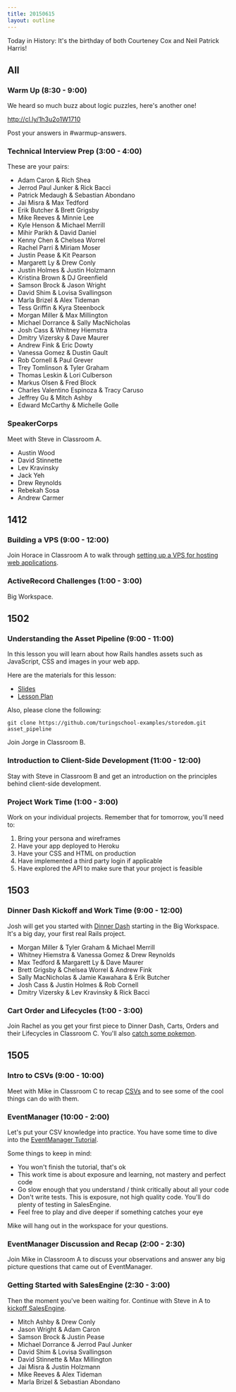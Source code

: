 ```yaml
---
title: 20150615
layout: outline
---
```


Today in History: It's the birthday of both Courteney Cox and Neil Patrick Harris!

## All

### Warm Up (8:30 - 9:00)

We heard so much buzz about logic puzzles, here's another one!

http://cl.ly/1h3u2o1W1710

Post your answers in #warmup-answers.

### Technical Interview Prep (3:00 - 4:00)

These are your pairs:

* Adam Caron & Rich Shea
* Jerrod Paul Junker & Rick Bacci
* Patrick Medaugh & Sebastian Abondano
* Jai Misra & Max Tedford
* Erik Butcher & Brett Grigsby
* Mike Reeves & Minnie Lee
* Kyle Henson & Michael Merrill
* Mihir Parikh & David Daniel
* Kenny Chen & Chelsea Worrel
* Rachel Parri & Miriam Moser
* Justin Pease & Kit Pearson
* Margarett Ly & Drew Conly
* Justin Holmes & Justin Holzmann
* Kristina Brown & DJ Greenfield
* Samson Brock & Jason Wright
* David Shim & Lovisa Svallingson
* Marla Brizel & Alex Tideman
* Tess Griffin & Kyra Steenbock
* Morgan Miller & Max Millington
* Michael Dorrance & Sally MacNicholas
* Josh Cass & Whitney Hiemstra
* Dmitry Vizersky & Dave Maurer
* Andrew Fink & Eric Dowty
* Vanessa Gomez & Dustin Gault
* Rob Cornell & Paul Grever
* Trey Tomlinson & Tyler Graham
* Thomas Leskin & Lori Culberson
* Markus Olsen & Fred Block
* Charles Valentino Espinoza & Tracy Caruso
* Jeffrey Gu & Mitch Ashby
* Edward McCarthy & Michelle Golle

### SpeakerCorps

Meet with Steve in Classroom A.

* Austin Wood
* David Stinnette
* Lev Kravinsky
* Jack Yeh
* Drew Reynolds
* Rebekah Sosa
* Andrew Carmer

## 1412

### Building a VPS (9:00 - 12:00)

Join Horace in Classroom A to walk through [setting up a VPS for hosting web applications](https://github.com/turingschool/lesson_plans/blob/master/ruby_03-professional_rails_applications/building-a-vps.markdown).

### ActiveRecord Challenges (1:00 - 3:00)

Big Workspace.

## 1502

### Understanding the Asset Pipeline (9:00 - 11:00)

In this lesson you will learn about how Rails handles assets such as JavaScript, CSS and images in your web app.

Here are the materials for this lesson:

* [Slides](https://www.dropbox.com/s/98z19hzeluc5skf/Turing%20-%20Understanding%20the%20Asset%20Pipeline.key?dl=0)
* [Lesson Plan](https://github.com/turingschool/lesson_plans/blob/master/ruby_03-professional_rails_applications/understanding_the_asset_pipeline.markdown)

Also, please clone the following:

```
git clone https://github.com/turingschool-examples/storedom.git asset_pipeline
```

Join Jorge in Classroom B.

### Introduction to Client-Side Development (11:00 - 12:00)

Stay with Steve in Classroom B and get an introduction on the principles behind client-side development.

### Project Work Time (1:00 - 3:00)

Work on your individual projects. Remember that for tomorrow, you'll need to:

1. Bring your persona and wireframes
2. Have your app deployed to Heroku
3. Have your CSS and HTML on production
4. Have implemented a third party login if applicable
5. Have explored the API to make sure that your project is feasible

## 1503

### Dinner Dash Kickoff and Work Time (9:00 - 12:00)

Josh will get you started with [Dinner Dash](http://tutorials.jumpstartlab.com/projects/dinner_dash.html) starting in the Big Workspace. It's a big day, your first real Rails project.

* Morgan Miller & Tyler Graham & Michael Merrill
* Whitney Hiemstra & Vanessa Gomez & Drew Reynolds
* Max Tedford & Margarett Ly & Dave Maurer
* Brett Grigsby & Chelsea Worrel & Andrew Fink
* Sally MacNicholas & Jamie Kawahara & Erik Butcher
* Josh Cass & Justin Holmes & Rob Cornell
* Dmitry Vizersky & Lev Kravinsky & Rick Bacci

### Cart Order and Lifecycles (1:00 - 3:00)

Join Rachel as you get your first piece to Dinner Dash, Carts, Orders and their Lifecycles in Classroom C. You'll also [catch some pokemon](https://github.com/rwarbelow/catch-em-all). 

## 1505

### Intro to CSVs (9:00 - 10:00)

Meet with Mike in Classroom C to recap [CSVs](https://github.com/turingschool/lesson_plans/blob/master/ruby_01-object_oriented_programming_with_ruby/file_io_and_csvs.markdown)
and to see some of the cool things can do with them.

### EventManager (10:00 - 2:00)

Let's put your CSV knowledge into practice. You have some time to dive into the [EventManager Tutorial](http://tutorials.jumpstartlab.com/projects/eventmanager.html).

Some things to keep in mind:

* You won't finish the tutorial, that's ok
* This work time is about exposure and learning, not mastery and perfect code
* Go slow enough that you understand / think critically about all your code
* Don't write tests. This is exposure, not high quality code. You'll do plenty of testing in SalesEngine.
* Feel free to play and dive deeper if something catches your eye

Mike will hang out in the workspace for your questions.

### EventManager Discussion and Recap (2:00 - 2:30)

Join Mike in Classroom A to discuss your observations and answer any big picture questions that came out of EventManager.

### Getting Started with SalesEngine (2:30 - 3:00)

Then the moment you've been waiting for. Continue with Steve in A to [kickoff SalesEngine](http://tutorials.jumpstartlab.com/projects/sales_engine.html).

* Mitch Ashby & Drew Conly
* Jason Wright & Adam Caron
* Samson Brock & Justin Pease
* Michael Dorrance & Jerrod Paul Junker
* David Shim & Lovisa Svallingson
* David Stinnette & Max Millington
* Jai Misra & Justin Holzmann
* Mike Reeves & Alex Tideman
* Marla Brizel & Sebastian Abondano
